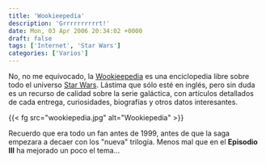 ```yaml
---
title: 'Wookieepedia'
description: 'Grrrrrrrrrrt!'
date: Mon, 03 Apr 2006 20:34:02 +0000
draft: false
tags: ['Internet', 'Star Wars']
categories: ['Varios']
---
```


No, no me equivocado, la [Wookieepedia](http://starwars.wikia.com/wiki/Main_Page) es una enciclopedia libre sobre todo el universo [Star Wars](http://es.wikipedia.org/wiki/Star_Wars). Lástima que sólo esté en inglés, pero sin duda es un recurso de calidad sobre la serie galáctica, con artículos detallados de cada entrega, curiosidades, biografías y otros datos interesantes.

{{< fg src="wookiepedia.jpg" alt="Wookiepedia" >}}

Recuerdo que era todo un fan antes de 1999, antes de que la saga empezara a decaer con los "nueva" trilogía. Menos mal que en el **Episodio III** ha mejorado un poco el tema...